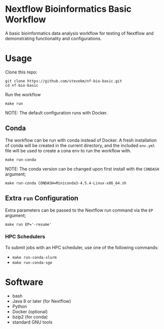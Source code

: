 # Nextflow Bioinformatics Basic Workflow

A basic bioinformatics data analysis workflow for testing of Nextflow and demonstrating functionality and configurations.

# Usage

Clone this repo:

```
git clone https://github.com/stevekm/nf-bio-basic.git
cd nf-bio-basic
```

Run the workflow

```
make run
```
NOTE: The default configuration runs with Docker.

## Conda

The workflow can be run with conda instead of Docker. A fresh installation of conda will be created in the current directory, and the included `env.yml` file will be used to create a cona env to run the workflow with.

```
make run-conda
```

NOTE: The conda version can be changed upon first install with the `CONDASH` argument;

```
make run-conda CONDASH=Miniconda3-4.5.4-Linux-x86_64.sh
```

## Extra `run` Configuration

Extra parameters can be passed to the Nextflow run command via the `EP` argument;

```
make run EP='-resume'
```

### HPC Schedulers

To submit jobs with an HPC scheduler, use one of the following commands:

- `make run-conda-slurm`
- `make run-conda-sge`

# Software
- bash
- Java 8 or later (for Nextflow)
- Python
- Docker (optional)
- bzip2 (for conda)
- standard GNU tools
